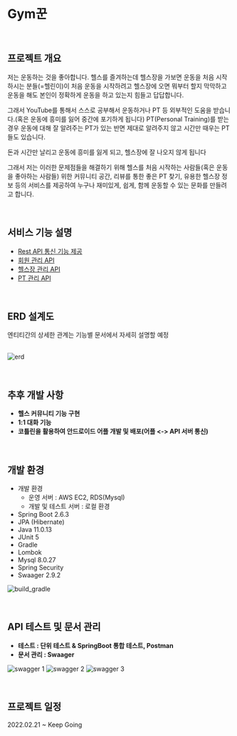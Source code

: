 # Gym꾼
 <br>

<h2>프로젝트 개요</h2>

 저는 운동하는 것을 좋아합니다. 헬스를 즐겨하는데 헬스장을 가보면 운동을 처음 시작하시는 분들(=헬린이)이 처음 운동을 시작하려고 헬스장에 오면 뭐부터 할지 막막하고 운동을 해도 본인이 정확하게 운동을 하고 있는지 힘들고 답답합니다.

그래서 YouTube를 통해서 스스로 공부해서 운동하거나 PT 등 외부적인 도움을 받습니다.(혹은 운동에 흥미를 잃어 중간에 포기하게 됩니다) PT(Personal Training)를 받는 경우 운동에 대해 잘 알려주는 PT가 있는 반면 제대로 알려주지 않고 시간만 때우는 PT들도 있습니다.

돈과 시간만 날리고 운동에 흥미를 잃게 되고, 헬스장에 잘 나오지 않게 됩니다

그래서 저는 이러한 문제점들을 해결하기 위해 헬스를 처음 시작하는 사람들(혹은 운동을 좋아하는 사람들) 위한 커뮤니티 공간, 리뷰를 통한 좋은 PT 찾기, 유용한 헬스장 정보 등의 서비스를 제공하여 누구나 재미있게, 쉽게, 함께 운동할 수 있는 문화를 만들려고 합니다.

<br>

<h2>서비스 기능 설명</h2>

- [Rest API 통신 기능 제공](https://github.com/underdarks/real_pt/blob/main/doc/common/readme.md)
- [회원 관리 API](https://github.com/underdarks/real_pt/blob/main/doc/member/doc.md)
- [헬스장 관리 API](https://github.com/underdarks/real_pt/blob/main/doc/gym/doc.md)
- [PT 관리 API](https://github.com/underdarks/real_pt/blob/main/doc/pt/doc.md)


<br>
<h2>ERD 설계도</h2>

엔티티간의 상세한 관계는 기능별 문서에서 자세히 설명할 예정<br><br>

![erd](https://user-images.githubusercontent.com/41244406/164969291-369a8548-0731-48e7-a8eb-1ca217d47d82.PNG)


<br>
<h2>추후 개발 사항</h2>

- <Strong>헬스 커뮤니티 기능 구현</Strong>
- <Strong>1:1 대화 기능</Strong>
- <Strong>코틀린을 활용하여 안드로이드 어플 개발 및 배포(어플 <-> API 서버 통신)</Strong>


  
<br>

<h2>개발 환경</h2>

- 개발 환경
   - 운영 서버 : AWS EC2, RDS(Mysql)
   - 개발 및 테스트 서버 : 로컬 환경
- Spring Boot 2.6.3
- JPA (Hibernate)
- Java 11.0.13
- JUnit 5
- Gradle 
- Lombok
- Mysql 8.0.27
- Spring Security
- Swaager 2.9.2

![build_gradle](https://user-images.githubusercontent.com/41244406/164969440-41a77820-ed42-4d18-855d-f324bdf709bc.PNG)


<br>

<h2>API 테스트 및 문서 관리</h2>

- <Strong>테스트 : 단위 테스트 & SpringBoot 통합 테스트, Postman</Strong>
- <Strong>문서 관리 : Swaager</Strong>
 
![swagger 1](https://user-images.githubusercontent.com/41244406/165130702-520bdf3e-48df-44ae-9eec-647038d8d5c3.PNG)
![swagger 2](https://user-images.githubusercontent.com/41244406/165130710-322eb8a9-51ba-4edb-aa92-245142a20459.PNG)
![swagger 3](https://user-images.githubusercontent.com/41244406/165130713-e5ac0d17-5edd-4bb6-a022-0d4977661761.PNG)


 
 <br>
 <h2>프로젝트 일정</h2>
 2022.02.21 ~ Keep Going


